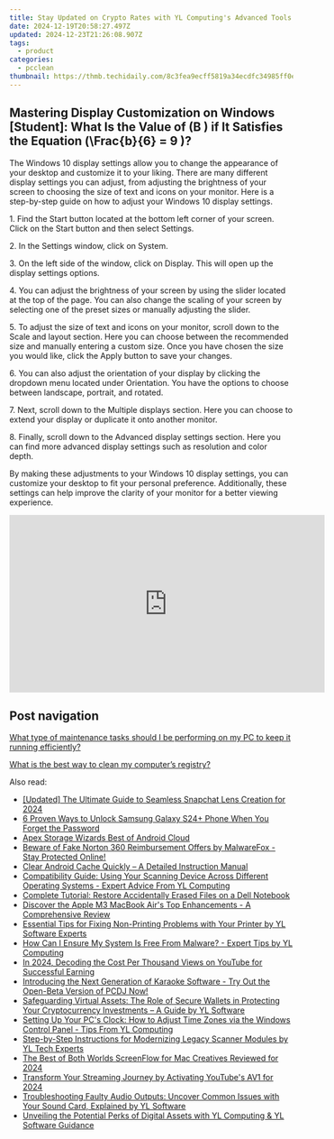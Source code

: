```yaml
---
title: Stay Updated on Crypto Rates with YL Computing's Advanced Tools and Techniques
date: 2024-12-19T20:58:27.497Z
updated: 2024-12-23T21:26:08.907Z
tags:
  - product
categories:
  - pcclean
thumbnail: https://thmb.techidaily.com/8c3fea9ecff5819a34ecdfc34985ff0e7d79f6ba1ec716878a66fd43b24d77e8.jpg
---
```


## Mastering Display Customization on Windows [Student]: What Is the Value of \(B \) if It Satisfies the Equation \(\Frac{b}{6} = 9 \)?

The Windows 10 display settings allow you to change the appearance of your desktop and customize it to your liking. There are many different display settings you can adjust, from adjusting the brightness of your screen to choosing the size of text and icons on your monitor. Here is a step-by-step guide on how to adjust your Windows 10 display settings. 

1\. Find the Start button located at the bottom left corner of your screen. Click on the Start button and then select Settings.

2\. In the Settings window, click on System.

3\. On the left side of the window, click on Display. This will open up the display settings options. 

4\. You can adjust the brightness of your screen by using the slider located at the top of the page. You can also change the scaling of your screen by selecting one of the preset sizes or manually adjusting the slider.

5\. To adjust the size of text and icons on your monitor, scroll down to the Scale and layout section. Here you can choose between the recommended size and manually entering a custom size. Once you have chosen the size you would like, click the Apply button to save your changes.

6\. You can also adjust the orientation of your display by clicking the dropdown menu located under Orientation. You have the options to choose between landscape, portrait, and rotated.

7\. Next, scroll down to the Multiple displays section. Here you can choose to extend your display or duplicate it onto another monitor.

8\. Finally, scroll down to the Advanced display settings section. Here you can find more advanced display settings such as resolution and color depth. 

By making these adjustments to your Windows 10 display settings, you can customize your desktop to fit your personal preference. Additionally, these settings can help improve the clarity of your monitor for a better viewing experience.

<!-- affiliate ads begin -->
<iframe width="560" height="315" src="https://www.youtube.com/embed/aG3NRuHrIJg?si=HwzwD0RXmrzIXX1V" title="YouTube video player" frameborder="0" allow="accelerometer; autoplay; clipboard-write; encrypted-media; gyroscope; picture-in-picture; web-share" referrerpolicy="strict-origin-when-cross-origin" allowfullscreen></iframe>
<!-- affiliate ads end -->

## Post navigation

[What type of maintenance tasks should I be performing on my PC to keep it running efficiently?](https://tools.techidaily.com/pcclean/products/)

[What is the best way to clean my computer’s registry?](https://tools.techidaily.com/pcclean/products/)

<ins class="adsbygoogle"
     style="display:block"
     data-ad-format="autorelaxed"
     data-ad-client="ca-pub-7571918770474297"
     data-ad-slot="1223367746"></ins>

<ins class="adsbygoogle"
     style="display:block"
     data-ad-client="ca-pub-7571918770474297"
     data-ad-slot="8358498916"
     data-ad-format="auto"
     data-full-width-responsive="true"></ins>

<span class="atpl-alsoreadstyle">Also read:</span>
<div><ul>
<li><a href="https://snapchat-videos.techidaily.com/updated-the-ultimate-guide-to-seamless-snapchat-lens-creation-for-2024/"><u>[Updated] The Ultimate Guide to Seamless Snapchat Lens Creation for 2024</u></a></li>
<li><a href="https://android-unlock.techidaily.com/6-proven-ways-to-unlock-samsung-galaxy-s24plus-phone-when-you-forget-the-password-by-drfone-android/"><u>6 Proven Ways to Unlock Samsung Galaxy S24+ Phone When You Forget the Password</u></a></li>
<li><a href="https://extra-information.techidaily.com/apex-storage-wizards-best-of-android-cloud/"><u>Apex Storage Wizards Best of Android Cloud</u></a></li>
<li><a href="https://win-cheats.techidaily.com/beware-of-fake-norton-360-reimbursement-offers-by-malwarefox-stay-protected-online/"><u>Beware of Fake Norton 360 Reimbursement Offers by MalwareFox - Stay Protected Online!</u></a></li>
<li><a href="https://tech-renaissance.techidaily.com/clear-android-cache-quickly-a-detailed-instruction-manual/"><u>Clear Android Cache Quickly – A Detailed Instruction Manual</u></a></li>
<li><a href="https://win-exclusive.techidaily.com/compatibility-guide-using-your-scanning-device-across-different-operating-systems-expert-advice-from-yl-computing/"><u>Compatibility Guide: Using Your Scanning Device Across Different Operating Systems - Expert Advice From YL Computing</u></a></li>
<li><a href="https://win-webster.techidaily.com/complete-tutorial-restore-accidentally-erased-files-on-a-dell-notebook/"><u>Complete Tutorial: Restore Accidentally Erased Files on a Dell Notebook</u></a></li>
<li><a href="https://hardware-help.techidaily.com/discover-the-apple-m3-macbook-airs-top-enhancements-a-comprehensive-review/"><u>Discover the Apple M3 MacBook Air's Top Enhancements - A Comprehensive Review</u></a></li>
<li><a href="https://win-exclusive.techidaily.com/essential-tips-for-fixing-non-printing-problems-with-your-printer-by-yl-software-experts/"><u>Essential Tips for Fixing Non-Printing Problems with Your Printer by YL Software Experts</u></a></li>
<li><a href="https://win-exclusive.techidaily.com/how-can-i-ensure-my-system-is-free-from-malware-expert-tips-by-yl-computing/"><u>How Can I Ensure My System Is Free From Malware? - Expert Tips by YL Computing</u></a></li>
<li><a href="https://youtube-video-recordings.techidaily.com/in-2024-decoding-the-cost-per-thousand-views-on-youtube-for-successful-earning/"><u>In 2024, Decoding the Cost Per Thousand Views on YouTube for Successful Earning</u></a></li>
<li><a href="https://win-exclusive.techidaily.com/introducing-the-next-generation-of-karaoke-software-try-out-the-open-beta-version-of-pcdj-now/"><u>Introducing the Next Generation of Karaoke Software - Try Out the Open-Beta Version of PCDJ Now!</u></a></li>
<li><a href="https://win-exclusive.techidaily.com/safeguarding-virtual-assets-the-role-of-secure-wallets-in-protecting-your-cryptocurrency-investments-a-guide-by-yl-software/"><u>Safeguarding Virtual Assets: The Role of Secure Wallets in Protecting Your Cryptocurrency Investments – A Guide by YL Software</u></a></li>
<li><a href="https://win-exclusive.techidaily.com/setting-up-your-pcs-clock-how-to-adjust-time-zones-via-the-windows-control-panel-tips-from-yl-computing/"><u>Setting Up Your PC's Clock: How to Adjust Time Zones via the Windows Control Panel - Tips From YL Computing</u></a></li>
<li><a href="https://win-exclusive.techidaily.com/step-by-step-instructions-for-modernizing-legacy-scanner-modules-by-yl-tech-experts/"><u>Step-by-Step Instructions for Modernizing Legacy Scanner Modules by YL Tech Experts</u></a></li>
<li><a href="https://remote-screen-capture.techidaily.com/the-best-of-both-worlds-screenflow-for-mac-creatives-reviewed-for-2024/"><u>The Best of Both Worlds ScreenFlow for Mac Creatives Reviewed for 2024</u></a></li>
<li><a href="https://youtube-zero.techidaily.com/form-your-streaming-journey-by-activating-youtubes-av1-for-2024/"><u>Transform Your Streaming Journey by Activating YouTube's AV1 for 2024</u></a></li>
<li><a href="https://win-exclusive.techidaily.com/troubleshooting-faulty-audio-outputs-uncover-common-issues-with-your-sound-card-explained-by-yl-software/"><u>Troubleshooting Faulty Audio Outputs: Uncover Common Issues with Your Sound Card, Explained by YL Software</u></a></li>
<li><a href="https://win-exclusive.techidaily.com/unveiling-the-potential-perks-of-digital-assets-with-yl-computing-and-yl-software-guidance/"><u>Unveiling the Potential Perks of Digital Assets with YL Computing & YL Software Guidance</u></a></li>
</ul></div>

